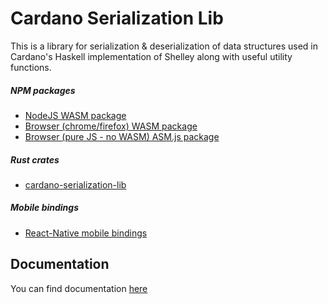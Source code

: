 # Cardano Serialization Lib

This is a library for serialization & deserialization of data structures used in Cardano's Haskell implementation of Shelley along with useful utility functions.

##### NPM packages

- [NodeJS WASM package](https://www.npmjs.com/package/@emurgo/cardano-serialization-lib-nodejs)
- [Browser (chrome/firefox) WASM package](https://www.npmjs.com/package/@emurgo/cardano-serialization-lib-browser)
- [Browser (pure JS - no WASM) ASM.js package](https://www.npmjs.com/package/@emurgo/cardano-serialization-lib-asmjs)

##### Rust crates

- [cardano-serialization-lib](https://crates.io/crates/cardano-serialization-lib)

##### Mobile bindings

- [React-Native mobile bindings](https://github.com/Emurgo/react-native-haskell-shelley)

## Documentation

You can find documentation [here](https://docs.cardano.org/cardano-components/cardano-serialization-lib)
